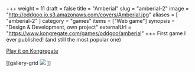 +++
weight = 11
draft = false
title = "Amberial"
slug = "amberial-2"
image = "http://oddgoo.io.s3.amazonaws.com/covers/Amberial.jpg"
aliases = [
	"amberial-2"
]
category = "games"
items = ["Web game"]
synopsis = "Design & Development, own project"
externalUrl = "https://www.kongregate.com/games/oddgoo/amberial"
+++
First game I ever published! (and still the most popular one)

[Play it on Kongregate](http://www.kongregate.com/games/oddgoo/amberial)

[[gallery-grid
![](http://oddgoo.io.s3.amazonaws.com/covers/Amberial.jpg)
]]